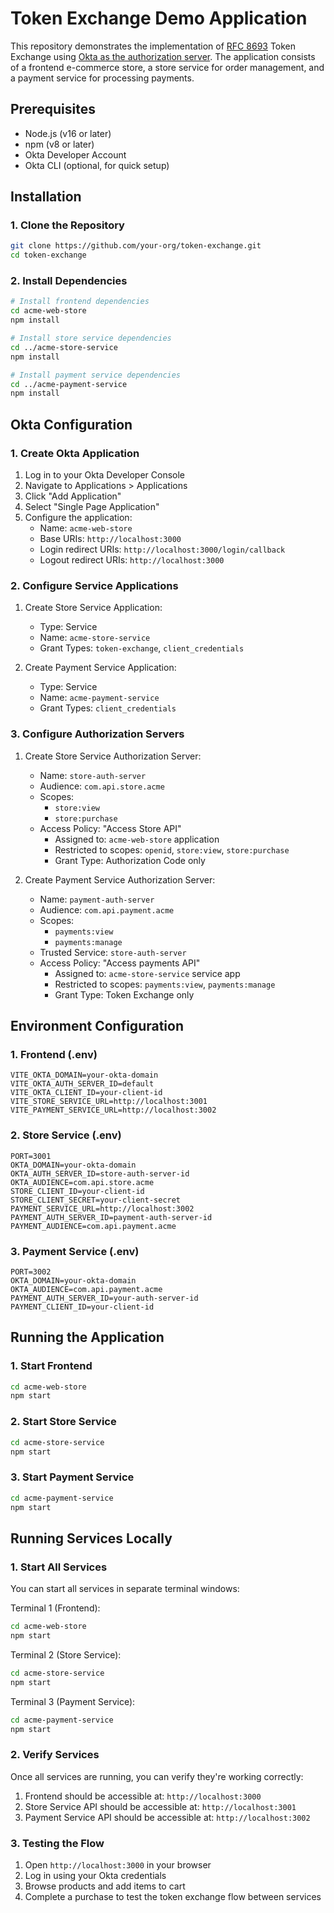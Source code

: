 # Token Exchange Demo Application

This repository demonstrates the implementation of [RFC 8693](https://datatracker.ietf.org/doc/html/rfc8693) Token Exchange using [Okta as the authorization server](https://developer.okta.com/docs/guides/set-up-token-exchange/main/). The application consists of a frontend e-commerce store, a store service for order management, and a payment service for processing payments.

## Prerequisites

* Node.js (v16 or later)
* npm (v8 or later)
* Okta Developer Account
* Okta CLI (optional, for quick setup)

## Installation

### 1. Clone the Repository
```bash
git clone https://github.com/your-org/token-exchange.git
cd token-exchange
```

### 2. Install Dependencies
```bash
# Install frontend dependencies
cd acme-web-store
npm install

# Install store service dependencies
cd ../acme-store-service
npm install

# Install payment service dependencies
cd ../acme-payment-service
npm install
```

## Okta Configuration

### 1. Create Okta Application

1. Log in to your Okta Developer Console
2. Navigate to Applications > Applications
3. Click "Add Application"
4. Select "Single Page Application"
5. Configure the application:
   * Name: `acme-web-store`
   * Base URIs: `http://localhost:3000`
   * Login redirect URIs: `http://localhost:3000/login/callback`
   * Logout redirect URIs: `http://localhost:3000`

### 2. Configure Service Applications

1. Create Store Service Application:
   * Type: Service
   * Name: `acme-store-service`
   * Grant Types: `token-exchange`, `client_credentials`

2. Create Payment Service Application:
   * Type: Service
   * Name: `acme-payment-service`
   * Grant Types: `client_credentials`

### 3. Configure Authorization Servers

1. Create Store Service Authorization Server:
   * Name: `store-auth-server`
   * Audience: `com.api.store.acme`
   * Scopes: 
     * `store:view`
     * `store:purchase`
   * Access Policy: "Access Store API"
     * Assigned to: `acme-web-store` application
     * Restricted to scopes: `openid`, `store:view`, `store:purchase`
     * Grant Type: Authorization Code only

2. Create Payment Service Authorization Server:
   * Name: `payment-auth-server`
   * Audience: `com.api.payment.acme`
   * Scopes:
     * `payments:view`
     * `payments:manage`
   * Trusted Service: `store-auth-server`
   * Access Policy: "Access payments API"
     * Assigned to: `acme-store-service` service app
     * Restricted to scopes: `payments:view`, `payments:manage`
     * Grant Type: Token Exchange only

## Environment Configuration

### 1. Frontend (.env)
```env
VITE_OKTA_DOMAIN=your-okta-domain
VITE_OKTA_AUTH_SERVER_ID=default
VITE_OKTA_CLIENT_ID=your-client-id
VITE_STORE_SERVICE_URL=http://localhost:3001
VITE_PAYMENT_SERVICE_URL=http://localhost:3002
```

### 2. Store Service (.env)
```env
PORT=3001
OKTA_DOMAIN=your-okta-domain
OKTA_AUTH_SERVER_ID=store-auth-server-id
OKTA_AUDIENCE=com.api.store.acme
STORE_CLIENT_ID=your-client-id
STORE_CLIENT_SECRET=your-client-secret
PAYMENT_SERVICE_URL=http://localhost:3002
PAYMENT_AUTH_SERVER_ID=payment-auth-server-id
PAYMENT_AUDIENCE=com.api.payment.acme
```

### 3. Payment Service (.env)
```env
PORT=3002
OKTA_DOMAIN=your-okta-domain
OKTA_AUDIENCE=com.api.payment.acme
PAYMENT_AUTH_SERVER_ID=your-auth-server-id
PAYMENT_CLIENT_ID=your-client-id
```

## Running the Application

### 1. Start Frontend
```bash
cd acme-web-store
npm start
```

### 2. Start Store Service
```bash
cd acme-store-service
npm start
```

### 3. Start Payment Service
```bash
cd acme-payment-service
npm start
```

## Running Services Locally

### 1. Start All Services
You can start all services in separate terminal windows:

Terminal 1 (Frontend):
```bash
cd acme-web-store
npm start
```

Terminal 2 (Store Service):
```bash
cd acme-store-service
npm start
```

Terminal 3 (Payment Service):
```bash
cd acme-payment-service
npm start
```

### 2. Verify Services
Once all services are running, you can verify they're working correctly:

1. Frontend should be accessible at: `http://localhost:3000`
2. Store Service API should be accessible at: `http://localhost:3001`
3. Payment Service API should be accessible at: `http://localhost:3002`

### 3. Testing the Flow
1. Open `http://localhost:3000` in your browser
2. Log in using your Okta credentials
3. Browse products and add items to cart
4. Complete a purchase to test the token exchange flow between services
